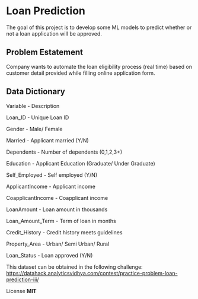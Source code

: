 # Loan Prediction

The goal of this project is to develop some ML models to predict whether or not a loan application will be approved.

## Problem Estatement 

Company wants to automate the loan eligibility process (real time) based on customer detail provided while filling online application form.

## Data Dictionary


Variable      -          Description

Loan_ID       -          Unique Loan ID

Gender        -          Male/ Female

Married       -          Applicant married (Y/N)

Dependents    -          Number of dependents (0,1,2,3+)

Education     -          Applicant Education (Graduate/ Under Graduate)

Self_Employed -          Self employed (Y/N)

ApplicantIncome -        Applicant income

CoapplicantIncome -      Coapplicant income

LoanAmount        -      Loan amount in thousands

Loan_Amount_Term  -      Term of loan in months

Credit_History    -      Credit history meets guidelines

Property_Area     -      Urban/ Semi Urban/ Rural

Loan_Status       -      Loan approved (Y/N)





This dataset can be obtained in the following challenge: https://datahack.analyticsvidhya.com/contest/practice-problem-loan-prediction-iii/ 

License __MIT__
